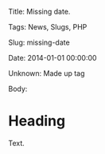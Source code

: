 Title: Missing date.

Tags: News, Slugs, PHP

Slug: missing-date

Date: 2014-01-01 00:00:00

Unknown: Made up tag

Body:

# Heading

Text.
